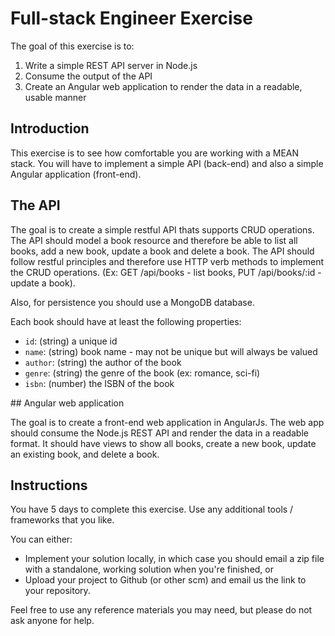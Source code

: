 # Full-stack Engineer Exercise

The goal of this exercise is to:

1. Write a simple REST API server in Node.js
2. Consume the output of the API
3. Create an Angular web application to render the data in a readable, usable manner

## Introduction

This exercise is to see how comfortable you are working with a MEAN stack. You will have
to implement a simple API (back-end) and also a simple Angular application (front-end).

## The API

The goal is to create a simple restful API thats supports CRUD operations. The API should
model a book resource and therefore be able to list all books, add a new book, update a book
and delete a book. The API should follow restful principles and therefore use HTTP verb methods to
implement the CRUD operations. (Ex: GET /api/books - list books, PUT /api/books/:id - update a book).

Also, for persistence you should use a MongoDB database.

Each book should have at least the following properties:

- `id`: (string) a unique id
- `name`: (string) book name - may not be unique but will always be valued
- `author`: (string) the author of the book
- `genre`: (string) the genre of the book (ex: romance, sci-fi)
- `isbn`: (number) the ISBN of the book

## Angular web application

The goal is to create a front-end web application in AngularJs. The web app should consume the Node.js
REST API and render the data in a readable format. It should have views to show all books, create a new
book, update an existing book, and delete a book.

## Instructions

You have 5 days to complete this exercise. Use any additional tools / frameworks that you like.

You can either:
* Implement your solution locally, in which case you should email a zip file with a standalone, working solution when you're finished, or
* Upload your project to Github (or other scm) and email us the link to your repository.

Feel free to use any reference materials you may need, but please do not ask anyone for help.
